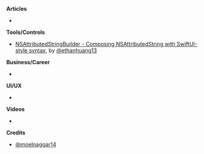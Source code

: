 
**Articles**

* 

**Tools/Controls**

* [NSAttributedStringBuilder - Composing NSAttributedString with SwiftUI-style syntax](https://github.com/ethanhuang13/NSAttributedStringBuilder), by [@ethanhuang13](https://twitter.com/ethanhuang13)

**Business/Career**

* 

**UI/UX**

* 

**Videos**

* 

**Credits**

* [@moelnaggar14](https://github.com/MoElnaggar14)
